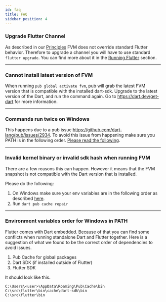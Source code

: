 ```yaml
---
id: faq
title: FAQ
sidebar_position: 4
---
```


### Upgrade Flutter Channel

As described in our [Principles](../getting_started/overview/#principles) FVM does not override standard Flutter behavior. Therefore to upgrade a channel you will have to use standard `flutter upgrade`. You can find more about it in the [Running Flutter](../running_flutter) section.

---

### Cannot install latest version of FVM

When running `pub global activate fvm`, pub will grab the latest FVM version that is compatible with the installed dart-sdk. Upgrade to the latest version of the Dart, and run the command again. Go to https://dart.dev/get-dart for more information.

---

### Commands run twice on Windows

This happens due to a pub issue https://github.com/dart-lang/pub/issues/2934. To avoid this issue from happening make sure you PATH is in the following order. [Please read the following](#environment-variables-order-for-windows-in-path).

---

### Invalid kernel binary or invalid sdk hash when running FVM

There are a few reasons this can happen. However it means that the FVM snapshot is not compatible with the Dart version that is installed.

Please do the following:

1. On Windows make sure your env variables are in the following order as described [here](#environment-variables-order-for-windows-in-path).
2. Run `dart pub cache repair`

---

### Environment variables order for Windows in PATH

Flutter comes with Dart embedded. Because of that you can find some conflicts when running standalone Dart and Flutter together. Here is a suggestion of what we found to be the correct order of dependencies to avoid issues.

1. Pub Cache for global packages
2. Dart SDK (if installed outside of Flutter)
3. Flutter SDK

It should look like this.

```
C:\Users\<user>\AppData\Roaming\Pub\Cache\bin
C:\src\flutter\bin\cache\dart-sdk\bin
C:\src\flutter\bin
```
